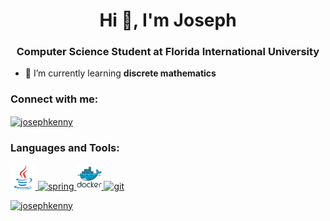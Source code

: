 <h1 align="center">Hi 👋, I'm Joseph</h1>  
<h3 align="center">Computer Science Student at Florida International University</h3>  
  
- 🌱 I’m currently learning **discrete mathematics**  
  
<h3 align="left">Connect with me:</h3>  
<p align="left">  
<a href="https://linkedin.com/in/josephkenny" target="blank"><img align="center" src="https://cdn.jsdelivr.net/npm/simple-icons@3.0.1/icons/linkedin.svg" alt="josephkenny" height="30" width="40" /></a>  
</p>  
  
<h3 align="left">Languages and Tools:</h3>  
<p align="left"> <a href="https://www.java.com" target="_blank"> <img src="https://raw.githubusercontent.com/devicons/devicon/master/icons/java/java-original.svg" alt="java" width="40" height="40"/> </a> <a href="https://spring.io/" target="_blank"> <img src="https://www.vectorlogo.zone/logos/springio/springio-icon.svg" alt="spring" width="40" height="40"/> </a> <a href="https://www.docker.com/" target="_blank"> <img src="https://raw.githubusercontent.com/devicons/devicon/master/icons/docker/docker-original-wordmark.svg" alt="docker" width="40" height="40"/> </a> <a href="https://git-scm.com/" target="_blank"> <img src="https://www.vectorlogo.zone/logos/git-scm/git-scm-icon.svg" alt="git" width="40" height="40"/> </a> <a href="https://www.linux.org/" target="_blank"> </p>

<p align="left"> <img src="https://github-readme-stats.vercel.app/api/top-langs?username=josephkenny&show_icons=true&locale=en&layout=compact" alt="josephkenny" /></p>
